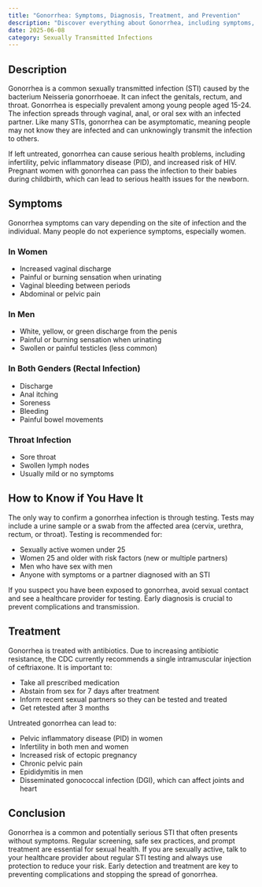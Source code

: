 ```yaml
---
title: "Gonorrhea: Symptoms, Diagnosis, Treatment, and Prevention"
description: "Discover everything about Gonorrhea, including symptoms, diagnosis, treatment, and prevention. Stay informed about this common STI."
date: 2025-06-08
category: Sexually Transmitted Infections
---
```


## Description
Gonorrhea is a common sexually transmitted infection (STI) caused by the bacterium Neisseria gonorrhoeae. It can infect the genitals, rectum, and throat. Gonorrhea is especially prevalent among young people aged 15-24. The infection spreads through vaginal, anal, or oral sex with an infected partner. Like many STIs, gonorrhea can be asymptomatic, meaning people may not know they are infected and can unknowingly transmit the infection to others.

If left untreated, gonorrhea can cause serious health problems, including infertility, pelvic inflammatory disease (PID), and increased risk of HIV. Pregnant women with gonorrhea can pass the infection to their babies during childbirth, which can lead to serious health issues for the newborn.

## Symptoms
Gonorrhea symptoms can vary depending on the site of infection and the individual. Many people do not experience symptoms, especially women.

### In Women
- Increased vaginal discharge
- Painful or burning sensation when urinating
- Vaginal bleeding between periods
- Abdominal or pelvic pain

### In Men
- White, yellow, or green discharge from the penis
- Painful or burning sensation when urinating
- Swollen or painful testicles (less common)

### In Both Genders (Rectal Infection)
- Discharge
- Anal itching
- Soreness
- Bleeding
- Painful bowel movements

### Throat Infection
- Sore throat
- Swollen lymph nodes
- Usually mild or no symptoms

## How to Know if You Have It
The only way to confirm a gonorrhea infection is through testing. Tests may include a urine sample or a swab from the affected area (cervix, urethra, rectum, or throat). Testing is recommended for:
- Sexually active women under 25
- Women 25 and older with risk factors (new or multiple partners)
- Men who have sex with men
- Anyone with symptoms or a partner diagnosed with an STI

If you suspect you have been exposed to gonorrhea, avoid sexual contact and see a healthcare provider for testing. Early diagnosis is crucial to prevent complications and transmission.

## Treatment
Gonorrhea is treated with antibiotics. Due to increasing antibiotic resistance, the CDC currently recommends a single intramuscular injection of ceftriaxone. It is important to:
- Take all prescribed medication
- Abstain from sex for 7 days after treatment
- Inform recent sexual partners so they can be tested and treated
- Get retested after 3 months

Untreated gonorrhea can lead to:
- Pelvic inflammatory disease (PID) in women
- Infertility in both men and women
- Increased risk of ectopic pregnancy
- Chronic pelvic pain
- Epididymitis in men
- Disseminated gonococcal infection (DGI), which can affect joints and heart

## Conclusion
Gonorrhea is a common and potentially serious STI that often presents without symptoms. Regular screening, safe sex practices, and prompt treatment are essential for sexual health. If you are sexually active, talk to your healthcare provider about regular STI testing and always use protection to reduce your risk. Early detection and treatment are key to preventing complications and stopping the spread of gonorrhea. 